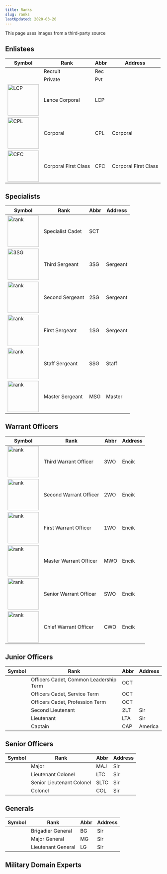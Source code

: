 ```yaml
---
title: Ranks
slug: ranks
lastUpdated: 2020-03-20
---
```


<!-- <div class='alert warning'> This page is not complete. You can help by expanding it, similar to how you have expanded the army.</div> -->

<Alert :incomplete="true" />

<Alert type='error'>This page uses images from a third-party source</Alert>

## Enlistees

<style>
  img {
    height: 100px;
  }
</style>

| Symbol | Rank | Abbr | Address |
| -- | -- | -- | -- |
| | Recruit | Rec | |
| | Private | Pvt |  |
| ![LCP](https://www.cmpb.gov.sg/web/cmpbThemeStatic/themes/cmpbTheme/uploads/2015/12/army-lance-corporal.png) | Lance Corporal | LCP | |
| ![CPL](https://www.cmpb.gov.sg/web/cmpbThemeStatic/themes/cmpbTheme/uploads/2015/12/army-corporal.png) | Corporal | CPL | Corporal |
| ![CFC](https://www.cmpb.gov.sg/web/cmpbThemeStatic/themes/cmpbTheme/uploads/2015/12/army-corporal-first-class.png) | Corporal First Class | CFC | Corporal First Class |

## Specialists

| Symbol | Rank | Abbr | Address |
| -- | -- | -- | -- |
| ![rank](https://www.cmpb.gov.sg/web/cmpbThemeStatic/themes/cmpbTheme/uploads/2015/12/army-specialist-cadet.png) | Specialist Cadet | SCT |  |
| ![3SG](https://www.cmpb.gov.sg/web/cmpbThemeStatic/themes/cmpbTheme/uploads/2015/12/army-3rd-sergeant.png) | Third Sergeant | 3SG | Sergeant |
| ![rank](https://www.cmpb.gov.sg/web/cmpbThemeStatic/themes/cmpbTheme/uploads/2015/12/army-2nd-sergeant.png) | Second Sergeant | 2SG | Sergeant |
| ![rank](https://www.cmpb.gov.sg/web/cmpbThemeStatic/themes/cmpbTheme/uploads/2015/12/army-1st-sergeant.png) | First Sergeant | 1SG | Sergeant |
| ![rank](https://www.cmpb.gov.sg/web/cmpbThemeStatic/themes/cmpbTheme/uploads/2015/12/army-staff-sergeant.png) | Staff Sergeant | SSG | Staff |
| ![rank](https://www.cmpb.gov.sg/web/cmpbThemeStatic/themes/cmpbTheme/uploads/2015/12/army-master-sergeant.png) | Master Sergeant | MSG | Master |

## Warrant Officers

| Symbol | Rank | Abbr | Address |
| -- | -- | -- | -- |
| ![rank](https://www.cmpb.gov.sg/web/cmpbThemeStatic/themes/cmpbTheme/uploads/2015/12/army-3rd-warrant-officer.png) | Third Warrant Officer | 3WO | Encik
| ![rank](https://www.cmpb.gov.sg/web/cmpbThemeStatic/themes/cmpbTheme/uploads/2015/12/army-2nd-warrant-officer.png) | Second Warrant Officer | 2WO | Encik
| ![rank](https://www.cmpb.gov.sg/web/cmpbThemeStatic/themes/cmpbTheme/uploads/2015/12/army-1st-warrant-officer.png) | First Warrant Officer | 1WO | Encik
| ![rank](https://www.cmpb.gov.sg/web/cmpbThemeStatic/themes/cmpbTheme/uploads/2015/12/army-master-warrant-officer.png) | Master Warrant Officer | MWO | Encik
| ![rank](https://www.cmpb.gov.sg/web/cmpbThemeStatic/themes/cmpbTheme/uploads/2015/12/army-senior-warrant-officer.png) | Senior Warrant Officer | SWO | Encik
| ![rank](https://www.cmpb.gov.sg/web/cmpbThemeStatic/themes/cmpbTheme/uploads/2015/12/army-chief-warrant-officer.png) | Chief Warrant Officer | CWO | Encik

## Junior Officers

| Symbol | Rank | Abbr | Address |
| -- | -- | -- | -- |
| | Officers Cadet, Common Leadership Term | OCT |
| | Officers Cadet, Service Term | OCT |
| | Officers Cadet, Profession Term | OCT |
| | Second Lieutenant | 2LT | Sir
| | Lieutenant | LTA | Sir
| | Captain | CAP | America

## Senior Officers

| Symbol | Rank | Abbr | Address |
| -- | -- | -- | -- |
| | Major | MAJ | Sir
| | Lieutenant Colonel | LTC | Sir
| | Senior Lieutenant Colonel | SLTC | Sir
| | Colonel | COL | Sir

## Generals

| Symbol | Rank | Abbr | Address |
| -- | -- | -- | -- |
| | Brigadier General | BG | Sir |
| | Major General | MG | Sir |
| | Lieutenant General | LG | Sir |

## Military Domain Experts